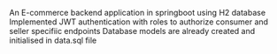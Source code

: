 An E-commerce backend application in springboot using H2 database
Implemented JWT authentication with roles to authorize consumer and seller specifiic endpoints
Database models are already created and initialised in data.sql file
